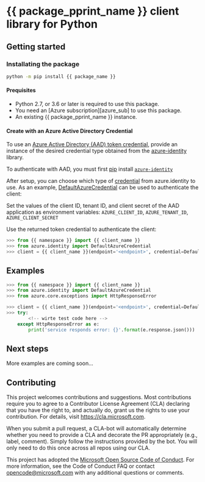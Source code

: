 # {{ package_pprint_name }} client library for Python
<!-- write necessary description of service -->

## Getting started

### Installating the package

```bash
python -m pip install {{ package_name }}
```

#### Prequisites

- Python 2.7, or 3.6 or later is required to use this package.
- You need an [Azure subscription][azure_sub] to use this package.
- An existing {{ package_pprint_name }} instance.

#### Create with an Azure Active Directory Credential
To use an [Azure Active Directory (AAD) token credential][authenticate_with_token],
provide an instance of the desired credential type obtained from the
[azure-identity][azure_identity_credentials] library.

To authenticate with AAD, you must first [pip][pip] install [`azure-identity`][azure_identity_pip]

After setup, you can choose which type of [credential][azure_identity_credentials] from azure.identity to use.
As an example, [DefaultAzureCredential][default_azure_credential] can be used to authenticate the client:

Set the values of the client ID, tenant ID, and client secret of the AAD application as environment variables:
`AZURE_CLIENT_ID`, `AZURE_TENANT_ID`, `AZURE_CLIENT_SECRET`

Use the returned token credential to authenticate the client:

```python
>>> from {{ namespace }} import {{ client_name }}
>>> from azure.identity import DefaultAzureCredential
>>> client = {{ client_name }}(endpoint='<endpoint>', credential=DefaultAzureCredential())
```

## Examples

```python
>>> from {{ namespace }} import {{ client_name }}
>>> from azure.identity import DefaultAzureCredential
>>> from azure.core.exceptions import HttpResponseError

>>> client = {{ client_name }}(endpoint='<endpoint>', credential=DefaultAzureCredential())
>>> try:
        <!-- wirte test code here -->
    except HttpResponseError as e:
        print('service responds error: {}'.format(e.response.json()))

```

## Next steps

More examples are coming soon...

## Contributing

This project welcomes contributions and suggestions. Most contributions require
you to agree to a Contributor License Agreement (CLA) declaring that you have
the right to, and actually do, grant us the rights to use your contribution.
For details, visit https://cla.microsoft.com.

When you submit a pull request, a CLA-bot will automatically determine whether
you need to provide a CLA and decorate the PR appropriately (e.g., label,
comment). Simply follow the instructions provided by the bot. You will only
need to do this once across all repos using our CLA.

This project has adopted the
[Microsoft Open Source Code of Conduct][code_of_conduct]. For more information,
see the Code of Conduct FAQ or contact opencode@microsoft.com with any
additional questions or comments.

<!-- LINKS -->
[code_of_conduct]: https://opensource.microsoft.com/codeofconduct/
[authenticate_with_token]: https://docs.microsoft.com/azure/cognitive-services/authentication?tabs=powershell#authenticate-with-an-authentication-token
[azure_identity_credentials]: https://github.com/Azure/azure-sdk-for-python/tree/main/sdk/identity/azure-identity#credentials
[azure_identity_pip]: https://pypi.org/project/azure-identity/
[default_azure_credential]: https://github.com/Azure/azure-sdk-for-python/tree/main/sdk/identity/azure-identity#defaultazurecredential
[pip]: https://pypi.org/project/pip/

